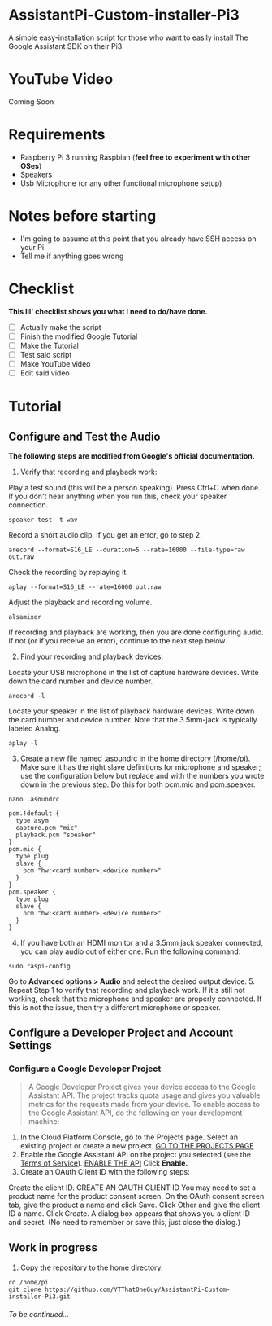 # AssistantPi-Custom-installer-Pi3
A simple easy-installation script for those who want to easily install The Google Assistant SDK on their Pi3.
# YouTube Video
Coming Soon
# Requirements
* Raspberry Pi 3 running Raspbian (**feel free to experiment with other OSes**)
* Speakers
* Usb Microphone (or any other functional microphone setup)
# Notes before starting
* I'm going to assume at this point that you already have SSH access on your Pi
* Tell me if anything goes wrong
# Checklist
**This lil' checklist shows you what I need to do/have done.**
- [ ] Actually make the script
- [ ] Finish the modified Google Tutorial
- [ ] Make the Tutorial
- [ ] Test said script
- [ ] Make YouTube video
- [ ] Edit said video

# Tutorial
## Configure and Test the Audio
**The following steps are modified from Google's official documentation.**
1. Verify that recording and playback work:

Play a test sound (this will be a person speaking). Press Ctrl+C when done. If you don't hear anything when you run this, check your speaker connection.
```
speaker-test -t wav
```
Record a short audio clip. If you get an error, go to step 2.
```
arecord --format=S16_LE --duration=5 --rate=16000 --file-type=raw out.raw
```
Check the recording by replaying it.
```
aplay --format=S16_LE --rate=16000 out.raw
```
Adjust the playback and recording volume.
```
alsamixer
```
If recording and playback are working, then you are done configuring audio. If not (or if you receive an error), continue to the next step below.

2. Find your recording and playback devices.

Locate your USB microphone in the list of capture hardware devices. Write down the card number and device number.
```
arecord -l
```
Locate your speaker in the list of playback hardware devices. Write down the card number and device number. Note that the 3.5mm-jack is typically labeled Analog.
```
aplay -l
```
3. Create a new file named .asoundrc in the home directory (/home/pi). Make sure it has the right slave definitions for microphone and speaker; use the configuration below but replace <card number> and <device number> with the numbers you wrote down in the previous step. Do this for both pcm.mic and pcm.speaker.
```
nano .asoundrc
```
```
pcm.!default {
  type asym
  capture.pcm "mic"
  playback.pcm "speaker"
}
pcm.mic {
  type plug
  slave {
    pcm "hw:<card number>,<device number>"
  }
}
pcm.speaker {
  type plug
  slave {
    pcm "hw:<card number>,<device number>"
  }
}
```
4. If you have both an HDMI monitor and a 3.5mm jack speaker connected, you can play audio out of either one. Run the following command:
```
sudo raspi-config
```
Go to **Advanced options > Audio** and select the desired output device.
5. Repeat Step 1 to verify that recording and playback work. If it's still not working, check that the microphone and speaker are properly connected. If this is not the issue, then try a different microphone or speaker.

## Configure a Developer Project and Account Settings
### Configure a Google Developer Project
> A Google Developer Project gives your device access to the Google Assistant API. The project tracks quota usage and gives you valuable metrics for the requests made from your device.
To enable access to the Google Assistant API, do the following on your development machine:
1. In the Cloud Platform Console, go to the Projects page. Select an existing project or create a new project.
[GO TO THE PROJECTS PAGE](https://console.cloud.google.com/project)
2. Enable the Google Assistant API on the project you selected (see the [Terms of Service](https://developers.google.com/assistant/sdk/terms-of-service)).
[ENABLE THE API](https://console.developers.google.com/apis/api/embeddedassistant.googleapis.com/overview)
Click **Enable.**
3. Create an OAuth Client ID with the following steps:

Create the client ID. 
CREATE AN OAUTH CLIENT ID
You may need to set a product name for the product consent screen. On the OAuth consent screen tab, give the product a name and click Save.
Click Other and give the client ID a name.
Click Create. A dialog box appears that shows you a client ID and secret. (No need to remember or save this, just close the dialog.)







## Work in progress
1. Copy the repository to the home directory.
```
cd /home/pi
git clone https://github.com/YTThatOneGuy/AssistantPi-Custom-installer-Pi3.git
```

###### To be continued...
